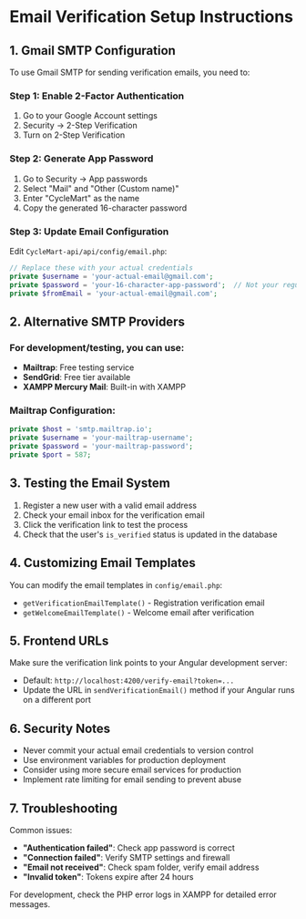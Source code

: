 # Email Verification Setup Instructions

## 1. Gmail SMTP Configuration

To use Gmail SMTP for sending verification emails, you need to:

### Step 1: Enable 2-Factor Authentication
1. Go to your Google Account settings
2. Security → 2-Step Verification
3. Turn on 2-Step Verification

### Step 2: Generate App Password
1. Go to Security → App passwords
2. Select "Mail" and "Other (Custom name)"
3. Enter "CycleMart" as the name
4. Copy the generated 16-character password

### Step 3: Update Email Configuration
Edit `CycleMart-api/api/config/email.php`:

```php
// Replace these with your actual credentials
private $username = 'your-actual-email@gmail.com';
private $password = 'your-16-character-app-password';  // Not your regular password!
private $fromEmail = 'your-actual-email@gmail.com';
```

## 2. Alternative SMTP Providers

### For development/testing, you can use:
- **Mailtrap**: Free testing service
- **SendGrid**: Free tier available
- **XAMPP Mercury Mail**: Built-in with XAMPP

### Mailtrap Configuration:
```php
private $host = 'smtp.mailtrap.io';
private $username = 'your-mailtrap-username';
private $password = 'your-mailtrap-password';
private $port = 587;
```

## 3. Testing the Email System

1. Register a new user with a valid email address
2. Check your email inbox for the verification email
3. Click the verification link to test the process
4. Check that the user's `is_verified` status is updated in the database

## 4. Customizing Email Templates

You can modify the email templates in `config/email.php`:
- `getVerificationEmailTemplate()` - Registration verification email
- `getWelcomeEmailTemplate()` - Welcome email after verification

## 5. Frontend URLs

Make sure the verification link points to your Angular development server:
- Default: `http://localhost:4200/verify-email?token=...`
- Update the URL in `sendVerificationEmail()` method if your Angular runs on a different port

## 6. Security Notes

- Never commit your actual email credentials to version control
- Use environment variables for production deployment
- Consider using more secure email services for production
- Implement rate limiting for email sending to prevent abuse

## 7. Troubleshooting

Common issues:
- **"Authentication failed"**: Check app password is correct
- **"Connection failed"**: Verify SMTP settings and firewall
- **"Email not received"**: Check spam folder, verify email address
- **"Invalid token"**: Tokens expire after 24 hours

For development, check the PHP error logs in XAMPP for detailed error messages.
